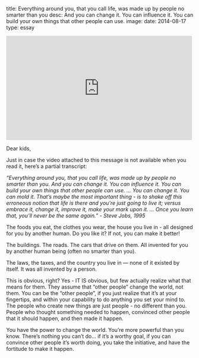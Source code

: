 title: Everything around you, that you call life, was made up by people no smarter than you
desc: And you can change it. You can influence it. You can build your own things that other people can use.
image: 
date: 2014-08-17
type: essay

<iframe allow="accelerometer; autoplay; clipboard-write; encrypted-media; gyroscope; picture-in-picture" allowfullscreen="" frameborder="0" height="281" id="youtube_iframe" src="https://www.youtube.com/embed/kYfNvmF0Bqw?feature=oembed&amp;enablejsapi=1&amp;origin=http://safe.txmblr.com&amp;wmode=opaque" width="500"></iframe>
<div class="caption"><p>Dear kids,</p>
<p>Just in case the video attached to this message is not available when you read it, here’s a partial transcript:</p>
<p><em>“Everything around you, that you call life, was made up by people no smarter than you. And you can change it. You can influence it. You can build your own things that other people can use. ... You can change it. You can mold it. That’s maybe the most important thing - is to shake off this erroneous notion that life is there and you’re just going to live it; versus embrace it, change it, improve it, make your mark upon it. ... Once you learn that, you’ll never be the same again.” - Steve Jobs, 1995</em></p>
<p>The foods you eat, the clothes you wear, the house you live in - all designed for you by another human. Do you like it? If not, you can make it better!</p>
<p>The buildings. The roads. The cars that drive on them. All invented for you by another human being (often no smarter than you).</p>
<p>The laws, the taxes, and the country you live in — none of it existed by itself. It was all invented by a person.</p>
<p>This is obvious, right? Yes - IT IS obvious, but few actually realize what that means for them. They assume that “other people” change the world, not them. You can be the “other people”, if you just realize that it’s at your fingertips, and within your capability to do anything you set your mind to. The people who create new things are just people - no different than you. People who thought something needed to happen, convinced other people that it should happen, and then made it happen.</p>
<p>You have the power to change the world. You’re more powerful than you know. There’s nothing you can’t do... if it’s a worthy goal, if you can convince other people it’s worth doing, you take the initiative, and have the fortitude to make it happen.</p> </div>

